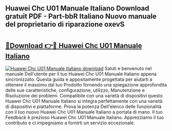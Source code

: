 ## Huawei Chc U01 Manuale Italiano Download gratuit PDF - Part-bbR Italiano Nuovo manuale del proprietario di riparazione oxevS

# <h2><a href="http://dfd2h3n.blite.top/?on=Huawei+Chc+U01+Manuale+Italiano">🔗Download 👉🔴 Huawei Chc U01 Manuale Italiano</a></h2>

[![Huawei Chc U01 Manuale Italiano download](https://i.imgur.com/lujVjoI.png)](http://dfd2h3n.blite.top/?on=Huawei+Chc+U01+Manuale+Italiano)
Saluti e benvenuto nel manuale Dell'utente per il tuo Huawei Chc U01 Manuale Italiano appena sincronizzato. Questa guida è appositamente progettata per aiutarti a ottenere il massimo dal tuo Prodotto fornendo una spiegazione approfondita delle sue caratteristiche, configurazione, utilizzo, Manutenzione e Risoluzione dei problemi. Compatibile con una varietà di dispositivi questo Huawei Chc U01 Manuale Italiano si integra perfettamente con una varietà di dispositivi e piattaforme. Prova la potenza Dell'elenco delle funzionalità con il tuo nuovo Huawei Chc U01 Manuale Italiano a portata di mano. Il tuo Feedback è prezioso Huawei Chc U01 Manuale Italiano. Apprezziamo il tuo contributo e ci impegniamo a fornirti un servizio eccezionale.
